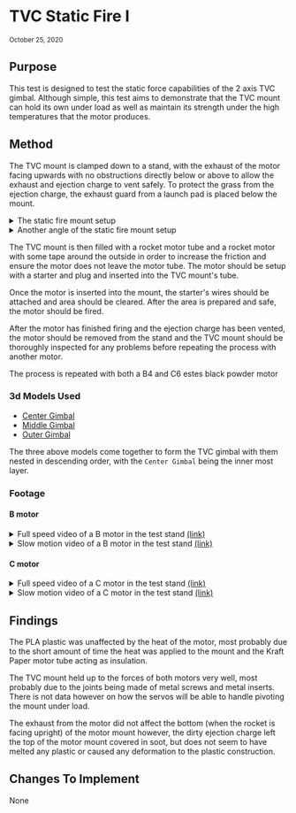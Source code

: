 # TVC Static Fire I
<sup>October 25, 2020</sup>

## Purpose
This test is designed to test the static force capabilities of the 2 axis TVC gimbal.
Although simple, this test aims to demonstrate that the TVC mount can hold its own under
load as well as maintain its strength under the high temperatures that the motor produces.

## Method
The TVC mount is clamped down to a stand, with the exhaust of the motor facing upwards with
no obstructions directly below or above to allow the exhaust and ejection charge to vent
safely. To protect the grass from the ejection charge, the exhaust guard from a launch pad
is placed below the mount.

<details>
    <summary>The static fire mount setup</summary>
    <a href="https://cdn.dusterthefirst.com/rocketry/rockets/slider/2020/10/25/setup1.jpg">
        <img src="https://cdn.dusterthefirst.com/rocketry/rockets/slider/2020/10/25/setup1.jpg"/>
    </a>
</details>

<details>
    <summary>Another angle of the static fire mount setup</summary>
    <a href="https://cdn.dusterthefirst.com/rocketry/rockets/slider/2020/10/25/setup2.jpg">
        <img src="https://cdn.dusterthefirst.com/rocketry/rockets/slider/2020/10/25/setup2.jpg"/>
    </a>
</details>

The TVC mount is then filled with a rocket motor tube and a rocket motor with some tape around
the outside in order to increase the friction and ensure the motor does not leave the motor tube.
The motor should be setup with a starter and plug and inserted into the TVC mount's tube.

Once the motor is inserted into the mount, the starter's wires should be attached and area should be cleared.
After the area is prepared and safe, the motor should be fired.

After the motor has finished firing and the ejection charge has been vented, the motor should be removed from
the stand and the TVC mount should be thoroughly inspected for any problems before repeating the process with
another motor.

The process is repeated with both a B4 and C6 estes black powder motor

### 3d Models Used
- [Center Gimbal](https://github.com/DusterTheFirst/rocketry/blob/b0cf1f1de8338ad24c0d549cec9aca23268d9cd0/rockets/slider/renders/Center%20Gimbal.stl)
- [Middle Gimbal](https://github.com/DusterTheFirst/rocketry/blob/b0cf1f1de8338ad24c0d549cec9aca23268d9cd0/rockets/slider/renders/Middle%20Gimbal.stl)
- [Outer Gimbal](https://github.com/DusterTheFirst/rocketry/blob/b0cf1f1de8338ad24c0d549cec9aca23268d9cd0/rockets/slider/renders/Outer%20Gimbal.stl)

The three above models come together to form the TVC gimbal with them nested in descending order,
with the `Center Gimbal` being the inner most layer.

### Footage

#### B motor
<details>
    <summary>Full speed video of a B motor in the test stand <a href="https://cdn.dusterthefirst.com/rocketry/rockets/slider/2020/10/25/static-b-fullspeed.mp4">(link)</a></summary>
    <video height="240" controls>
        <source src="https://cdn.dusterthefirst.com/rocketry/rockets/slider/2020/10/25/static-b-fullspeed.mp4" type="video/mp4">
    </video>
</details>

<details>
    <summary>Slow motion video of a B motor in the test stand <a href="https://cdn.dusterthefirst.com/rocketry/rockets/slider/2020/10/25/static-b-slowmo.mp4">(link)</a></summary>
    <video height="240" controls>
        <source src="https://cdn.dusterthefirst.com/rocketry/rockets/slider/2020/10/25/static-b-slowmo.mp4" type="video/mp4">
    </video>
</details>

#### C motor
<details>
    <summary>Full speed video of a C motor in the test stand <a href="https://cdn.dusterthefirst.com/rocketry/rockets/slider/2020/10/25/static-c-fullspeed.mp4">(link)</a></summary>
    <video height="240" controls>
        <source src="https://cdn.dusterthefirst.com/rocketry/rockets/slider/2020/10/25/static-c-fullspeed.mp4" type="video/mp4">
    </video>
</details>

<details>
    <summary>Slow motion video of a C motor in the test stand <a href="https://cdn.dusterthefirst.com/rocketry/rockets/slider/2020/10/25/static-c-slowmo.mp4">(link)</a></summary>
    <video height="240" controls>
        <source src="https://cdn.dusterthefirst.com/rocketry/rockets/slider/2020/10/25/static-c-slowmo.mp4" type="video/mp4">
    </video>
</details>

## Findings
The PLA plastic was unaffected by the heat of the motor, most probably due to the short amount of time the heat
was applied to the mount and the Kraft Paper motor tube acting as insulation.

The TVC mount held up to the forces of both motors very well, most probably due to the joints being made of
metal screws and metal inserts. There is not data however on how the servos will be able to handle pivoting the
mount under load.

The exhaust from the motor did not affect the bottom (when the rocket is facing upright) of the motor mount however,
the dirty ejection charge left the top of the motor mount covered in soot, but does not seem to have melted any plastic
or caused any deformation to the plastic construction.

## Changes To Implement
None
